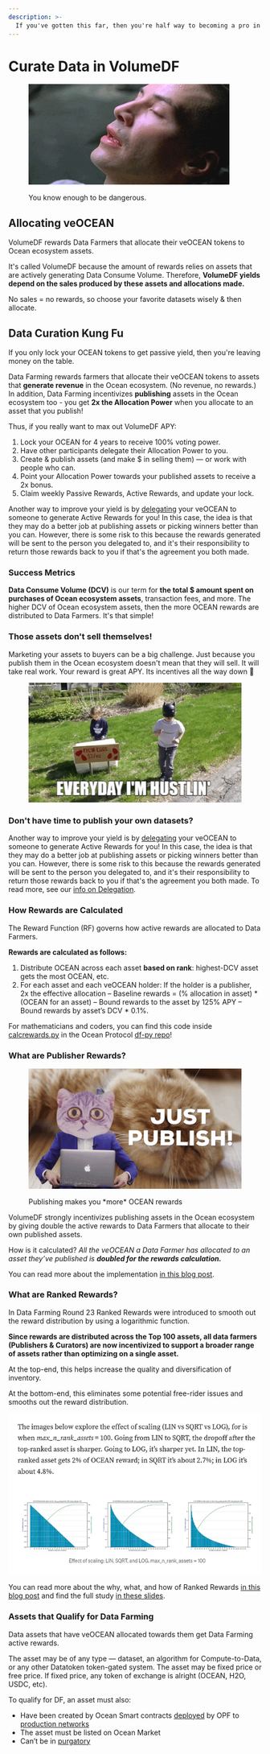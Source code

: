 ```yaml
---
description: >-
  If you've gotten this far, then you're half way to becoming a pro in Ocean Protocol's Data Farming dApp!
---
```


# Curate Data in VolumeDF

<figure><img src="../.gitbook/assets/gif/i-know-kung-fu.gif" alt=""><figcaption><p>You know enough to be dangerous.</p></figcaption></figure>

## Allocating veOCEAN

VolumeDF rewards Data Farmers that allocate their veOCEAN tokens to Ocean ecosystem assets.  

It's called VolumeDF because the amount of rewards relies on assets that are actively generating Data Consume Volume. Therefore, **VolumeDF yields depend on the sales produced by these assets and allocations made.**  

No sales = no rewards, so choose your favorite datasets wisely & then allocate.  

## Data Curation Kung Fu

If you only lock your OCEAN tokens to get passive yield, then you're leaving money on the table. 

Data Farming rewards farmers that allocate their veOCEAN tokens to assets that **generate revenue** in the Ocean ecosystem. (No revenue, no rewards.) In addition, Data Farming incentivizes **publishing** assets in the Ocean ecosystem too - you get **2x the Allocation Power** when you allocate to an asset that you publish!

Thus, if you really want to max out VolumeDF APY:

1. Lock your OCEAN for 4 years to receive 100% voting power.
2. Have other participants delegate their Allocation Power to you.
3. Create & publish assets (and make $ in selling them) — or work with people who can.
4. Point your Allocation Power towards your published assets to receive a 2x bonus.
5. Claim weekly Passive Rewards, Active Rewards, and update your lock.

Another way to improve your yield is by [delegating](../user-guides/data-farming/how-to-delegate.md) your veOCEAN to someone to generate Active Rewards for you! In this case, the idea is that they may do a better job at publishing assets or picking winners better than you can. However, there is some risk to this because the rewards generated will be sent to the person you delegated to, and it's their responsibility to return those rewards back to you if that's the agreement you both made.

### Success Metrics

**Data Consume Volume (DCV)** is our term for **the total $ amount spent on purchases of Ocean ecosystem assets**, transaction fees, and more. The higher DCV of Ocean ecosystem assets, then the more OCEAN rewards are distributed to Data Farmers. It's that simple!

### Those assets don't sell themselves!

Marketing your assets to buyers can be a big challenge. Just because you publish them in the Ocean ecosystem doesn't mean that they will sell. It will take real work. Your reward is great APY. Its incentives all the way down 🙂

<figure><img src="../.gitbook/assets/gif/hustlin.gif" alt=""><figcaption></figcaption></figure>

### Don't have time to publish your own datasets?

Another way to improve your yield is by [delegating](../user-guides/README.md#how-to-delegate-your-active-rewards) your veOCEAN to someone to generate Active Rewards for you! In this case, the idea is that they may do a better job at publishing assets or picking winners better than you can. However, there is some risk to this because the rewards generated will be sent to the person you delegated to, and it's their responsibility to return those rewards back to you if that's the agreement you both made. To read more, see our [info on Delegation](../user-guides/README.md#how-to-delegate-your-active-rewards).

### How Rewards are Calculated

The Reward Function (RF) governs how active rewards are allocated to Data Farmers.

**Rewards are calculated as follows:**

1. Distribute OCEAN across each asset **based on rank**: highest-DCV asset gets the most OCEAN, etc.
2. For each asset and each veOCEAN holder: If the holder is a publisher, 2x the effective allocation – Baseline rewards = (% allocation in asset) \* (OCEAN for an asset) – Bound rewards to the asset by 125% APY – Bound rewards by asset’s DCV \* 0.1%.

For mathematicians and coders, you can find this code inside [calcrewards.py](https://github.com/oceanprotocol/df-py/blob/main/df_py/volume/calc_rewards.py) in the Ocean Protocol [df-py repo](https://github.com/oceanprotocol/df-py/)!

### What are Publisher Rewards?

<figure><img src="../.gitbook/assets/gif/just-publish.gif" alt=""><figcaption><p>Publishing makes you *more* OCEAN rewards</p></figcaption></figure>

VolumeDF strongly incentivizes publishing assets in the Ocean ecosystem by giving double the active rewards to Data Farmers that allocate to their own published assets.

How is it calculated? _All the veOCEAN a Data Farmer has allocated to an asset they’ve published is **doubled for the rewards calculation.**_

You can read more about the implementation [in this blog post](https://blog.oceanprotocol.com/data-farming-publisher-rewards-f2639525e508).

### What are Ranked Rewards?

In Data Farming Round 23 Ranked Rewards were introduced to smooth out the reward distribution by using a logarithmic function.

**Since rewards are distributed across the Top 100 assets, all data farmers (Publishers & Curators) are now incentivized to support a broader range of assets rather than optimizing on a single asset.**

At the top-end, this helps increase the quality and diversification of inventory.

At the bottom-end, this eliminates some potential free-rider issues and smooths out the reward distribution.

![Ranked Rewards](../.gitbook/assets/rewards/ranked_rewards_study.png)

You can read more about the why, what, and how of Ranked Rewards [in this blog post](https://blog.oceanprotocol.com/data-farming-df22-completed-df23-started-reward-function-tuned-ffd4359657ee) and find the full study [in these slides](https://docs.google.com/presentation/d/1HIA2zV8NUPpCELmi2WFwnAbHmFFrcXjNQiCpEqJ2Jdg/).

### Assets that Qualify for Data Farming

Data assets that have veOCEAN allocated towards them get Data Farming active rewards.

The asset may be of any type — dataset, an algorithm for Compute-to-Data, or any other Datatoken token-gated system. The asset may be fixed price or free price. If fixed price, any token of exchange is alright (OCEAN, H2O, USDC, etc).

To qualify for DF, an asset must also:

* Have been created by Ocean Smart contracts [deployed](https://github.com/oceanprotocol/contracts/blob/v4main/addresses/address.json) by OPF to [production networks](../discover/networks/README.md)
* The asset must be listed on Ocean Market
* Can’t be in [purgatory](https://github.com/oceanprotocol/list-purgatory/blob/main/policies/README.md)
